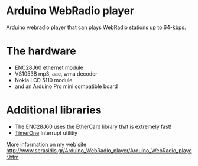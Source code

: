 Arduino WebRadio player
=======================

Arduino webradio player that can plays WebRadio stations up to 64-kbps.

The hardware
=======================
- ENC28J60 ethernet module
- VS1053B mp3, aac, wma decoder
- Nokia LCD 5110 module
- and an Arduino Pro mini compatible board

Additional libraries
=======================
- The ENC28J60 uses the [EtherCard][F] library that is extremely fast!
- [TimerOne][A] Interrupt utilitiy

[A]:https://github.com/devalfrz/TimerOne
[F]:https://github.com/jcw/ethercard

More information on my web site http://www.serasidis.gr/Arduino_WebRadio_player/Arduino_WebRadio_player.htm

